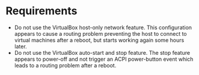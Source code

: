 # Requirements

- Do not use the VirtualBox host-only network feature. This configuration appears to cause a routing problem preventing the host to connect to virtual machines after a reboot, but starts working again some hours later.
- Do not use the VirtualBox auto-start and stop feature. The stop feature appears to power-off and not trigger an ACPI power-button event which leads to a routing problem after a reboot.
